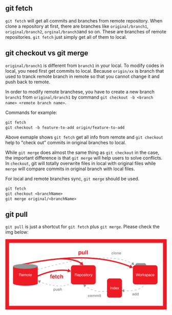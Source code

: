 ## git fetch
`git fetch` will get all commits and branches from remote repository. When clone a repository at first, there are branches like `original/branch1`, `original/branch2`, `orginal/branch3`and so on. These are branches of remote repositories. `git fetch` just simply get all of them to local.  


## git checkout vs git merge
`original/branch1` is different from `branch1` in your local. To modify codes in local, you need first get commits to local. Because `origin/xx` is branch that used to tranck remote branch in remote so that you cannot change it and push back to remote. 

In order to modify remote branchese, you have to create a new branch `branch1` from `original/branch1` by command `git checkout -b <branch name> <remote branch name>`.  

Commands for example:
```
git fetch
git checkout -b feature-to-add origin/feature-to-add
```
Above exmaple shows `git fetch` get all info from remote and `git checkout` help to "check out" commits in original branches to local. 

While `git merge` does almost the same thing as `git checkout` in the case, the important difference is that `git merge` will help users to solve conflicts. In `checkout`, git will totally overwrite files in local with original files while `merge` will compare commits in original branch with local files. 

For local and remote branches sync, `git merge` should be used.
```
git fetch 
git checkout <branchName>
git merge original/<branchName>
```

## git pull
`git pull` is just a shortcut for `git fetch` plus `git merge`. Please check the img below:  

![Image of blockChain](/imgs/fetch&pull.png)